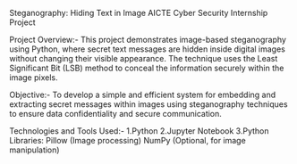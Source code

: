Steganography: Hiding Text in Image
AICTE Cyber Security Internship Project

Project Overview:-
This project demonstrates image-based steganography using Python, where secret text messages are hidden inside digital images without changing their visible appearance. The technique uses the Least Significant Bit (LSB) method to conceal the information securely within the image pixels.

Objective:-
To develop a simple and efficient system for embedding and extracting secret messages within images using steganography techniques to ensure data confidentiality and secure communication.

Technologies and Tools Used:-
1.Python
2.Jupyter Notebook
3.Python Libraries:
Pillow (Image processing)
NumPy (Optional, for image manipulation)

